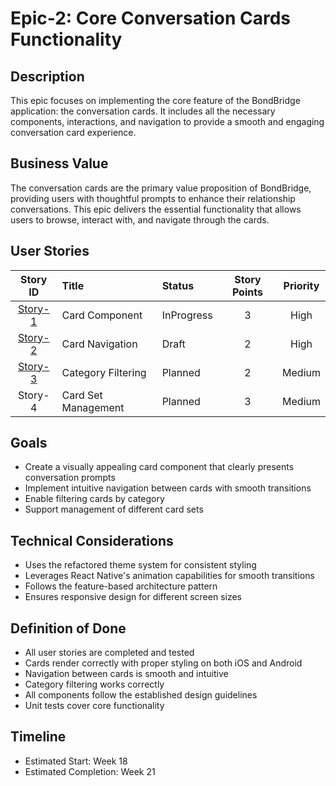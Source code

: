 # Epic-2: Core Conversation Cards Functionality

## Description

This epic focuses on implementing the core feature of the BondBridge application: the conversation cards. It includes all the necessary components, interactions, and navigation to provide a smooth and engaging conversation card experience.

## Business Value

The conversation cards are the primary value proposition of BondBridge, providing users with thoughtful prompts to enhance their relationship conversations. This epic delivers the essential functionality that allows users to browse, interact with, and navigate through the cards.

## User Stories

|        Story ID         | Title               | Status     | Story Points | Priority |
| :---------------------: | :------------------ | :--------- | :----------: | :------: |
| [Story-1](./story-1.md) | Card Component      | InProgress |      3       |   High   |
| [Story-2](./story-2.md) | Card Navigation     | Draft      |      2       |   High   |
| [Story-3](./story-3.md) | Category Filtering  | Planned    |      2       |  Medium  |
|         Story-4         | Card Set Management | Planned    |      3       |  Medium  |

## Goals

- Create a visually appealing card component that clearly presents conversation prompts
- Implement intuitive navigation between cards with smooth transitions
- Enable filtering cards by category
- Support management of different card sets

## Technical Considerations

- Uses the refactored theme system for consistent styling
- Leverages React Native's animation capabilities for smooth transitions
- Follows the feature-based architecture pattern
- Ensures responsive design for different screen sizes

## Definition of Done

- All user stories are completed and tested
- Cards render correctly with proper styling on both iOS and Android
- Navigation between cards is smooth and intuitive
- Category filtering works correctly
- All components follow the established design guidelines
- Unit tests cover core functionality

## Timeline

- Estimated Start: Week 18
- Estimated Completion: Week 21

